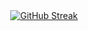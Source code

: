 <div align="center">
<a href="https://git.io/streak-stats"><img src="https://streak-stats.demolab.com?user=PawelHry&theme=github-dark&border_radius=5&hide_current_streak=true" alt="GitHub Streak" /></a>
</div>

